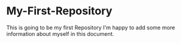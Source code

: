# My-First-Repository
This is going to be my first Repository
I'm happy to add some more information about myself in this document.
